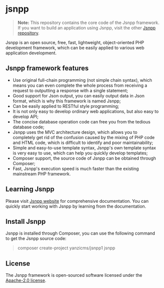 # jsnpp #

> **Note:** This repository contains the core code of the Jsnpp framework. If you want to build an application using Jsnpp, visit the other [Jsnpp repository](https://github.com/yanzicms/jsnpp1).

Jsnpp is an open source, free, fast, lightweight, object-oriented PHP development framework, which can be easily applied to various web application development. 

## Jsnpp framework features ##

- Use original full-chain programming (not simple chain syntax), which means you can even complete the whole process from receiving a request to outputting a response with a single statement;
- Good support for Json output, you can easily output data in Json format, which is why this framework is named Jsnpp;
- Can be easily applied to RESTful style programming;
- It is not only easy to develop ordinary web applications, but also easy to develop API;
- The concise database operation code can free you from the tedious database code;
- Jsnpp uses the MVC architecture design, which allows you to completely get rid of the confusion caused by the mixing of PHP code and HTML code, which is difficult to identify and poor maintainability;
- Simple and easy-to-use template syntax, Jsnpp's own template syntax is very easy to use, which can help you quickly develop templates;
- Composer support, the source code of Jsnpp can be obtained through Composer;
- Fast, Jsnpp's execution speed is much faster than the existing mainstream PHP framework. 

## Learning Jsnpp ##

Please visit [Jsnpp website](http://www.jsnpp.com) for comprehensive documentation. You can quickly start working with Jsnpp by learning from the documentation. 

## Install Jsnpp ##

Jsnpp is installed through Composer, you can use the following command to get the Jsnpp source code: 

> composer create-project yanzicms/jsnpp1 jsnpp

## License ##

The Jsnpp framework is open-sourced software licensed under the [Apache-2.0 license](http://www.apache.org/licenses/LICENSE-2.0).